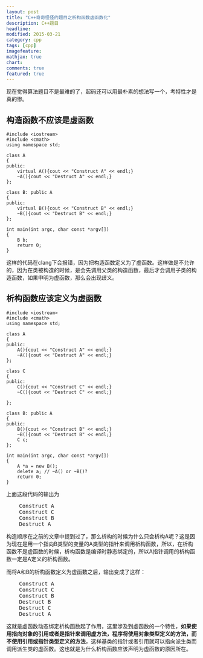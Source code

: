 ```yaml
---
layout: post
title: "C++奇奇怪怪的题目之析构函数虚函数化"
description: C++题目
headline: 
modified: 2015-03-21
category: cpp
tags: [cpp]
imagefeature: 
mathjax: true
chart: 
comments: true
featured: true
---
```


现在觉得算法题目不是最难的了，起码还可以用最朴素的想法写一个，考特性才是真的惨。

## 构造函数不应该是虚函数

	#include <iostream>
	#include <cmath>
	using namespace std;

	class A
	{
	public:
		virtual A(){cout << "Construct A" << endl;}
		~A(){cout << "Destruct A" << endl;}
	};

	class B: public A
	{
	public:
		virtual B(){cout << "Construct B" << endl;}
		~B(){cout << "Destruct B" << endl;}
	};

	int main(int argc, char const *argv[])
	{
		B b;
		return 0;
	}

这样的代码在clang下会报错，因为把构造函数定义为了虚函数。这样做是不允许的，因为在类被构造的时候，是会先调用父类的构造函数，最后才会调用子类的构造函数，如果申明为虚函数，那么会出现歧义。

## 析构函数应该定义为虚函数

	#include <iostream>
	#include <cmath>
	using namespace std;

	class A
	{
	public:
		A(){cout << "Construct A" << endl;}
		~A(){cout << "Destruct A" << endl;}
	};

	class C
	{
	public:
		C(){cout << "Construct C" << endl;}
		~C(){cout << "Destruct C" << endl;}
		
	};

	class B: public A
	{
	public:
		B(){cout << "Construct B" << endl;}
		~B(){cout << "Destruct B" << endl;}
		C c;
	};

	int main(int argc, char const *argv[])
	{
		A *a = new B();
		delete a; // ~A() or ~B()?
		return 0;
	}

上面这段代码的输出为

<pre>
	Construct A
	Construct C
	Construct B
	Destruct A
</pre>

构造顺序在之前的文章中提到过了，那么析构的时候为什么只会析构A呢？这是因为现在是用一个指向B类型的变量的A类型的指针来调用析构函数，所以，在析构函数不是虚函数的时候，析构函数是编译时静态绑定的，所以A指针调用的析构函数一定是A定义的析构函数。

而将A和B的析构函数定义为虚函数之后，输出变成了这样：

<pre>
	Construct A
	Construct C
	Construct B
	Destruct B
	Destruct C
	Destruct A
</pre>

这就是虚函数动态绑定析构函数起了作用，这里涉及到虚函数的一个特性，**如果使用指向对象的引用或者是指针来调用虚方法，程序将使用对象类型定义的方法，而不使用引用或指针类型定义的方法**，这样基类的指针或者引用就可以指向派生类而调用派生类的虚函数。这也就是为什么析构函数应该声明为虚函数的原因所在。